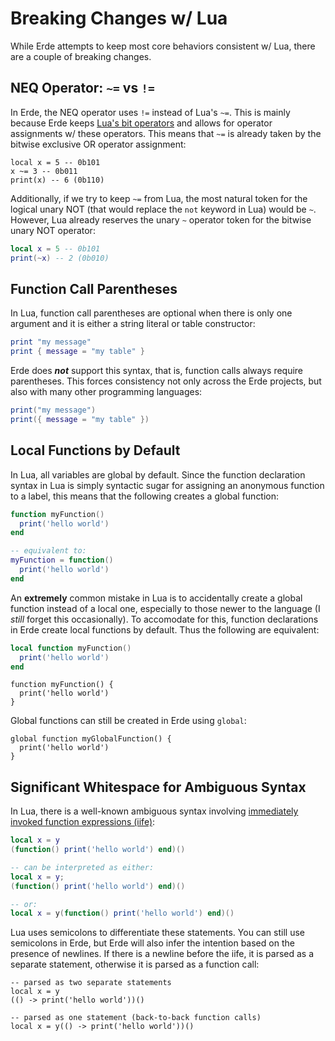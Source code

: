 # Breaking Changes w/ Lua

While Erde attempts to keep most core behaviors consistent w/ Lua, there are a
couple of breaking changes.

## NEQ Operator: `~=` vs `!=`

In Erde, the NEQ operator uses `!=` instead of Lua's `~=`. This is mainly
because Erde keeps [Lua's bit operators](https://www.lua.org/manual/5.3/manual.html#3.4.2)
and allows for operator assignments w/ these operators. This means that `~=` is
already taken by the bitwise exclusive OR operator assignment:

```erde
local x = 5 -- 0b101
x ~= 3 -- 0b011
print(x) -- 6 (0b110)
```

Additionally, if we try to keep `~=` from Lua, the most natural token for the
logical unary NOT (that would replace the `not` keyword in Lua) would be `~`.
However, Lua already reserves the unary `~` operator token for the bitwise
unary NOT operator:

```lua
local x = 5 -- 0b101
print(~x) -- 2 (0b010)
```

## Function Call Parentheses

In Lua, function call parentheses are optional when there is only one argument
and it is either a string literal or table constructor:

```lua
print "my message"
print { message = "my table" }
```

Erde does ***not*** support this syntax, that is, function calls always require
parentheses. This forces consistency not only across the Erde projects, but also
with many other programming languages:

```lua
print("my message")
print({ message = "my table" })
```

## Local Functions by Default

In Lua, all variables are global by default. Since the function declaration
syntax in Lua is simply syntactic sugar for assigning an anonymous function to
a label, this means that the following creates a global function:

```lua title="Lua"
function myFunction()
  print('hello world')
end

-- equivalent to:
myFunction = function()
  print('hello world')
end
```

An **extremely** common mistake in Lua is to accidentally create a global
function instead of a local one, especially to those newer to the language
(I _still_ forget this occasionally). To accomodate for this, function
declarations in Erde create local functions by default. Thus the following are
equivalent:

```lua title="Lua"
local function myFunction()
  print('hello world')
end
```

```erde title="Erde"
function myFunction() {
  print('hello world')
}
```

Global functions can still be created in Erde using `global`:

```erde
global function myGlobalFunction() {
  print('hello world')
}
```

## Significant Whitespace for Ambiguous Syntax

In Lua, there is a well-known ambiguous syntax involving
[immediately invoked function expressions (iife)](https://en.wikipedia.org/wiki/Immediately_invoked_function_expression):

```lua
local x = y
(function() print('hello world') end)()

-- can be interpreted as either:
local x = y;
(function() print('hello world') end)()

-- or:
local x = y(function() print('hello world') end)()
```

Lua uses semicolons to differentiate these statements. You can still use
semicolons in Erde, but Erde will also infer the intention based on the presence
of newlines. If there is a newline before the iife, it is parsed as a separate
statement, otherwise it is parsed as a function call:

```erde
-- parsed as two separate statements
local x = y
(() -> print('hello world'))()

-- parsed as one statement (back-to-back function calls)
local x = y(() -> print('hello world'))()
```

